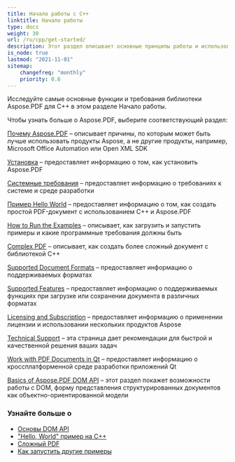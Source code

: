 ```yaml
---
title: Начало работы с C++
linktitle: Начало работы
type: docs
weight: 30
url: /ru/cpp/get-started/
description: Этот раздел описывает основные принципы работы и использования DOM API. Также демонстрирует простые и сложные примеры создания PDF-документа с использованием C++.
is_node: true
lastmod: "2021-11-01"
sitemap:
    changefreq: "monthly"
    priority: 0.6
---
```


Исследуйте самые основные функции и требования библиотеки Aspose.PDF для C++ в этом разделе Начало работы.

Чтобы узнать больше о Aspose.PDF, выберите соответствующий раздел:

[Почему Aspose.PDF](/pdf/ru/cpp/why-aspose-pdf/) – описывает причины, по которым может быть лучше использовать продукты Aspose, а не другие продукты, например, Microsoft Office Automation или Open XML SDK

[Установка](/pdf/ru/cpp/installation/) – предоставляет информацию о том, как установить Aspose.PDF

[Системные требования](/pdf/ru/cpp/system-requirements/) – предоставляет информацию о требованиях к системе и среде разработки

[Пример Hello World](/pdf/ru/cpp/hello-world-example/) – предоставляет информацию о том, как создать простой PDF-документ с использованием C++ и Aspose.PDF

[How to Run the Examples](/pdf/ru/cpp/how-to-run-other-examples/) – описывает, как загрузить и запустить примеры и какие программные требования должны быть

[Complex PDF](/pdf/ru/cpp/complex-pdf-example/) – описывает, как создать более сложный документ с библиотекой C++

[Supported Document Formats](/pdf/ru/cpp/supported-file-formats/) – предоставляет информацию о поддерживаемых форматах

[Supported Features](/pdf/ru/cpp/key-features/) – предоставляет информацию о поддерживаемых функциях при загрузке или сохранении документа в различных форматах

[Licensing and Subscription](/pdf/ru/cpp/licensing/) – предоставляет информацию о применении лицензии и использовании нескольких продуктов Aspose

[Technical Support](/pdf/ru/cpp/technical-support/) – эта страница дает рекомендации для быстрой и качественной решения ваших задач

[Work with PDF Documents in Qt](/pdf/ru/cpp/work-with-pdf-documents-in-qt/) – предоставляет информацию о кроссплатформенной среде разработки приложений Qt

[Basics of Aspose.PDF DOM API](/pdf/ru/cpp/basics-of-dom-api/) – этот раздел покажет возможности работы с DOM, форму представления структурированных документов как объектно-ориентированной модели

### Узнайте больше о

- [Основы DOM API](/pdf/ru/cpp/basics-of-dom-api/)
- ["Hello, World" пример на C++](/pdf/ru/cpp/hello-world-example/)
- [Сложный PDF](/pdf/ru/cpp/complex-pdf-example/)
- [Как запустить другие примеры](/pdf/ru/cpp/how-to-run-other-examples/)
```